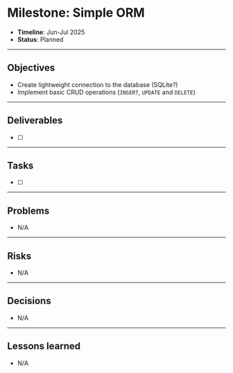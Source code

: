 # Milestone: Simple ORM

- **Timeline**: Jun-Jul 2025
- **Status**: Planned

---

## Objectives
- Create lightweight connection to the database (SQLite?)
- Implement basic CRUD operations (`INSERT`, `UPDATE` and `DELETE`)

---

## Deliverables
- [ ]

---

## Tasks
- [ ]

---

## Problems
- N/A

---

## Risks
- N/A

---

## Decisions
- N/A

---

## Lessons learned
- N/A
